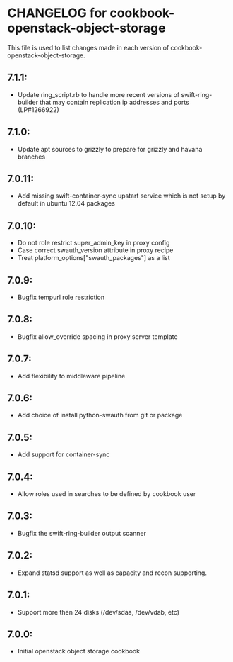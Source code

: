 # CHANGELOG for cookbook-openstack-object-storage

This file is used to list changes made in each version of cookbook-openstack-object-storage.

## 7.1.1:
* Update ring_script.rb to handle more recent versions
  of swift-ring-builder that may contain replication
  ip addresses and ports (LP#1266922)

## 7.1.0:
* Update apt sources to grizzly to prepare for grizzly
  and havana branches

## 7.0.11:
* Add missing swift-container-sync upstart service which is
  not setup by default in ubuntu 12.04 packages

## 7.0.10:
* Do not role restrict super_admin_key in proxy config
* Case correct swauth_version attribute in proxy recipe
* Treat platform_options["swauth_packages"] as a list

## 7.0.9:
* Bugfix tempurl role restriction

## 7.0.8:
* Bugfix allow_override spacing in proxy server template

## 7.0.7:
* Add flexibility to middleware pipeline

## 7.0.6:
* Add choice of install python-swauth from git or package

## 7.0.5:
* Add support for container-sync

## 7.0.4:
* Allow roles used in searches to be defined by cookbook user

## 7.0.3:
* Bugfix the swift-ring-builder output scanner

## 7.0.2:
* Expand statsd support as well as capacity and recon supporting.

## 7.0.1:
* Support more then 24 disks (/dev/sdaa, /dev/vdab, etc)

## 7.0.0:
* Initial openstack object storage cookbook

